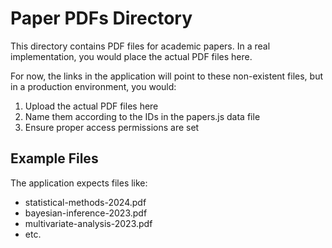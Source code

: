 # Paper PDFs Directory

This directory contains PDF files for academic papers. In a real implementation, you would place the actual PDF files here.

For now, the links in the application will point to these non-existent files, but in a production environment, you would:

1. Upload the actual PDF files here
2. Name them according to the IDs in the papers.js data file
3. Ensure proper access permissions are set

## Example Files

The application expects files like:
- statistical-methods-2024.pdf
- bayesian-inference-2023.pdf
- multivariate-analysis-2023.pdf
- etc.